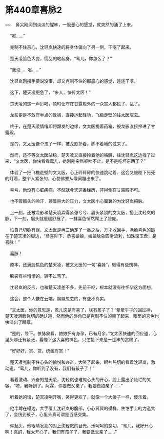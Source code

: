 # 第440章喜脉2
~~&nbsp;&nbsp;&nbsp;&nbsp;鼻尖刚闻到淡淡的腥味，一股恶心的感觉，就突然的涌了上来。<br><br>&nbsp;&nbsp;&nbsp;&nbsp;“呕……”<br><br>&nbsp;&nbsp;&nbsp;&nbsp;克制不住恶心，沈轻岚快速的将身体偏向了另一侧，干呕了起来。<br><br>&nbsp;&nbsp;&nbsp;&nbsp;楚天凌脸色大变，慌乱的站起身，“鸾儿，你怎么了？”<br><br>&nbsp;&nbsp;&nbsp;&nbsp;“我没……呕……”<br><br>&nbsp;&nbsp;&nbsp;&nbsp;沈轻岚刚摆手要说没事，却又克制不住的那恶心的感觉，连连干呕。<br><br>&nbsp;&nbsp;&nbsp;&nbsp;这下，楚天凌更急了，“来人，快传太医！”<br><br>&nbsp;&nbsp;&nbsp;&nbsp;楚天凌的这一声厉喝，顿时让守在甘露殿外的一众宫人都慌了、乱了。<br><br>&nbsp;&nbsp;&nbsp;&nbsp;龙影更是不敢有半点的耽搁，直接运起轻功，飞檐走壁的往太医院去。<br><br>&nbsp;&nbsp;&nbsp;&nbsp;终于，在楚天凌情绪即将爆发的边缘，文太医提着药箱，被龙影直接拎进了甘露殿。<br><br>&nbsp;&nbsp;&nbsp;&nbsp;是的，文太医像个孩子一样，被龙影拎着，脚不着地的过来了。<br><br>&nbsp;&nbsp;&nbsp;&nbsp;然而，还不等文太医站稳，楚天凌又直接拎着他的胳膊，往沈轻岚这边拽了过来，“文太医，你快看看鸾儿，她刚刚突然呕吐不止，是不是吃坏东西了？”<br><br>&nbsp;&nbsp;&nbsp;&nbsp;体验了一把飞檐走壁的文太医，心正砰砰砰的快速跳动着，这会又被陛下死死的盯着，整个人紧张的，心仿佛要从喉间蹦出来了。<br><br>&nbsp;&nbsp;&nbsp;&nbsp;幸亏，他没有心脏疾病，不然就今天这番经历，非得倒在甘露殿不可。<br><br>&nbsp;&nbsp;&nbsp;&nbsp;也不管额头的冷汗，顶着巨大的压力，文太医小心翼翼的为沈轻岚把脉。<br><br>&nbsp;&nbsp;&nbsp;&nbsp;上一刻，还被龙影和楚天凌弄得紧张兮兮、眉头紧锁的文太医，搭上沈轻岚的脉，下一刻，眉头就缓缓舒展了，一抹喜色悄然爬上了脸庞。<br><br>&nbsp;&nbsp;&nbsp;&nbsp;怕自己切脉有误，文太医是再三确定了一番之后，方才收回手，满脸喜色的跪在了楚天凌的脚边，“恭喜陛下、恭喜娘娘，娘娘脉象圆滑流利，如珠滚玉盘，是喜脉！”<br><br>&nbsp;&nbsp;&nbsp;&nbsp;喜脉！<br><br>&nbsp;&nbsp;&nbsp;&nbsp;原本，还满脸焦色的楚天凌，被文太医的一句“喜脉”，砸得有些愣神。<br><br>&nbsp;&nbsp;&nbsp;&nbsp;脑袋有些懵懵的，转不过弯了。<br><br>&nbsp;&nbsp;&nbsp;&nbsp;沈轻岚的反应，也和楚天凌差不多，先前干呕，根本就没有往怀孕这方面想。<br><br>&nbsp;&nbsp;&nbsp;&nbsp;这会，整个人像在云端，飘飘忽忽的，有些不真实。<br><br>&nbsp;&nbsp;&nbsp;&nbsp;“文太医，你的意思是，鸾儿这是有喜了，朕有孩子了？”晕晕乎乎的回过神，楚天凌满脸急切的确认道，然而他的唇角已是克制不住的翘了起来，眼里的喜色也快溢出了眼眶。<br><br>&nbsp;&nbsp;&nbsp;&nbsp;“是的，陛下。依脉象看，娘娘怀有身孕，已有月余。”文太医快速的回应道，心里头哪还有紧张，看陛下这大喜的神色，只怕接下来是一连串的赏赐了。<br><br>&nbsp;&nbsp;&nbsp;&nbsp;“好好好，赏、赏，统统有赏！”<br><br>&nbsp;&nbsp;&nbsp;&nbsp;楚天凌克制不住心头的愉悦和兴奋，大笑了起来，眼神热切的看着沈轻岚，激动道，“鸾儿，你听到了没有，我们有孩子了！”<br><br>&nbsp;&nbsp;&nbsp;&nbsp;看着激动、兴奋的楚天凌，沈轻岚也难掩心头的开心，脸上露出了灿烂的笑容，“嗯，我听到了。阿霖，你要做父亲了，我要做娘亲了……”<br><br>&nbsp;&nbsp;&nbsp;&nbsp;听着她的话，楚天凌咧开嘴，笑得更欢了，就像一个大傻子一样，傻乐着。<br><br>&nbsp;&nbsp;&nbsp;&nbsp;他半蹲在榻边，大手覆上沈轻岚的腹部，小心翼翼的模样，生怕手上的力道大了，会伤到孩子，心里头真可谓是百感交集。<br><br>&nbsp;&nbsp;&nbsp;&nbsp;仰起头，他眼睛发亮的对上沈轻岚的目光，乐呵呵的念叨，“鸾儿，我好开心啊！真的，我太开心了。我们有孩子了，我要做父亲了……”<br><br>
                    

<script>_fwqdsqadxfw()</script>
<div><script>_dfwf1dw();</script></div>
<div><script>_dfwf1agdw();</script></div>
                